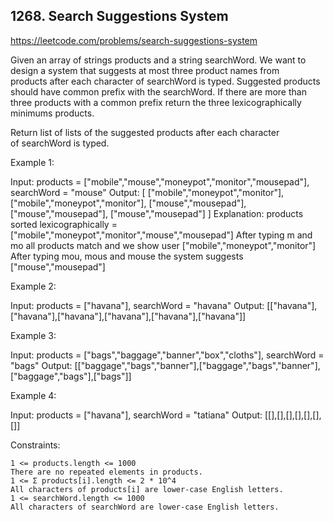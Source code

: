 ## 1268. Search Suggestions System

https://leetcode.com/problems/search-suggestions-system

Given an array of strings products and a string searchWord. We want to design a system that suggests at most three product names from products after each character of searchWord is typed. Suggested products should have common prefix with the searchWord. If there are more than three products with a common prefix return the three lexicographically minimums products.

Return list of lists of the suggested products after each character of searchWord is typed.

Example 1:

Input: products = ["mobile","mouse","moneypot","monitor","mousepad"], searchWord = "mouse"
Output: [
["mobile","moneypot","monitor"],
["mobile","moneypot","monitor"],
["mouse","mousepad"],
["mouse","mousepad"],
["mouse","mousepad"]
]
Explanation: products sorted lexicographically = ["mobile","moneypot","monitor","mouse","mousepad"]
After typing m and mo all products match and we show user ["mobile","moneypot","monitor"]
After typing mou, mous and mouse the system suggests ["mouse","mousepad"]

Example 2:

Input: products = ["havana"], searchWord = "havana"
Output: [["havana"],["havana"],["havana"],["havana"],["havana"],["havana"]]

Example 3:

Input: products = ["bags","baggage","banner","box","cloths"], searchWord = "bags"
Output: [["baggage","bags","banner"],["baggage","bags","banner"],["baggage","bags"],["bags"]]

Example 4:

Input: products = ["havana"], searchWord = "tatiana"
Output: [[],[],[],[],[],[],[]]

Constraints:

    1 <= products.length <= 1000
    There are no repeated elements in products.
    1 <= Σ products[i].length <= 2 * 10^4
    All characters of products[i] are lower-case English letters.
    1 <= searchWord.length <= 1000
    All characters of searchWord are lower-case English letters.
